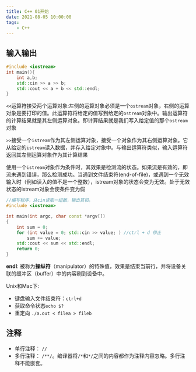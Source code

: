 ```yaml
---
title: C++ 01开始
date: 2021-08-05 10:00:00
tags:
    - C++
---
```


## 输入输出
```c++
#include <iostream>
int main(){
    int a,b;    
    std::cin >> a >> b;
    std::cout << a + b << std::endl;
}
```
`<<`运算符接受两个运算对象:左侧的运算对象必须是一个`ostream`对象，右侧的运算对象是要打印的值。此运算符将给定的值写到给定的`ostream`对象中。输出运算符的计算结果就是其左侧运算对象。即计算结果就是我们写入给定值的那个`ostream`对象

`>>`接受一个`istream`作为其左侧运算对象，接受一个对象作为其右侧运算对象。它从给定的`istream`读入数据，并存入给定对象中。与输出运算符类似，输入运算符返回其左侧运算对象作为其计算结果

使用一个`istream`对象作为条件时，其效果是检测流的状态。如果流是有效的，即流未遇到错误，那么检测成功。当遇到文件结束符(end-of-file)，或遇到一个无效输入时（例如读入的值不是一个整数），istream对象的状态会变为无效。处于无效状态的istream对象会使条件变为假

```c++
//编写程序，从cin读取一组数，输出其和。
#include <iostream>

int main(int argc, char const *argv[])
{
    int sum = 0;
    for (int value = 0; std::cin >> value; ) //ctrl + d 停止
        sum += value;
    std::cout << sum << std::endl;
    return 0;
}
```

**endl**: 被称为**操纵符**（manipulator）的特殊值，效果是结束当前行，并将设备关联的缓冲区（buffer）中的内容刷到设备中。

Unix和Mac下:
- 键盘输入文件结束符：`ctrl+d`
- 获取命令状态`echo $?`
- 重定向 `./a.out < filea > fileb`

## 注释
- 单行注释： `//`
- 多行注释： `/**/`。编译器将`/*`和`*/`之间的内容都作为注释内容忽略。多行注释不能嵌套。